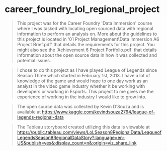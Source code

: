 # career_foundry_lol_regional_project
> This project was for the Career Foundry 'Data Immersion' course where I was tasked with locating open sourced data with regional information to perform an analysis on. More about the guidelines to this project is located in '01 Project Management\\Data Immersion A6 Project Brief.pdf' that details the requirements for this project. You might also see the 'Achievement 6 Project Portfolio.pdf' that details information about the open source data in how it was collected and potential issues.

> I chose to do this project as I have played League of Legends since Season Three which started in February 1st, 2013. I have a lot of knowledge of the game and would hope to one day work as an analyst in the video game industry whether it be working with developers or working in Esports. This project to me gives me the experience of working in the industry I would like to grow into.

> The open source data was collected by Kevin D’Souza and is available at https://www.kaggle.com/kevindsouza2794/league-of-legends-regional-data

> The Tableau storyboard created utilizing this data is viewable at https://public.tableau.com/views/LoLSeason8RegionalData/LeagueofLegendsSeason8RegionalDataStory?:language=en-US&publish=yes&:display_count=n&:origin=viz_share_link
